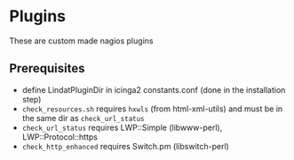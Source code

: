 # Plugins

These are custom made nagios plugins

## Prerequisites

*  define LindatPluginDir in icinga2 constants.conf (done in the installation step)
* `check_resources.sh` requires `hxwls` (from html-xml-utils) and must be in the same dir as `check_url_status`
* `check_url_status` requires LWP::Simple (libwww-perl), LWP::Protocol::https
* `check_http_enhanced` requires Switch.pm (libswitch-perl)
